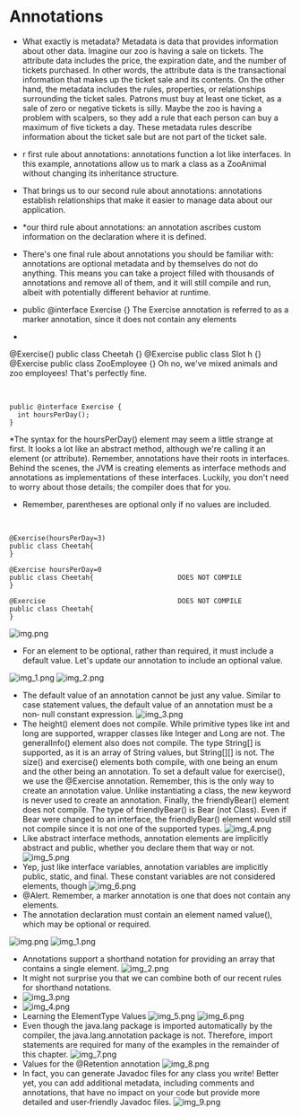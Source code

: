 # Annotations
* What exactly is metadata? Metadata is data that provides
  information about other data. Imagine our zoo is having a sale
  on tickets. The attribute data includes the price, the expiration
  date, and the number of tickets purchased. In other words, the
  attribute data is the transactional information that makes up
  the ticket sale and its contents.
  On the other hand, the metadata includes the rules, properties,
  or relationships surrounding the ticket sales. Patrons must buy
  at least one ticket, as a sale of zero or negative tickets is silly.
  Maybe the zoo is having a problem with scalpers, so they add a
  rule that each person can buy a maximum of five tickets a day.
  These metadata rules describe information about the ticket sale
  but are not part of the ticket sale.
* r first rule about annotations: annotations
  function a lot like interfaces. In this example, annotations
  allow us to mark a class as a ZooAnimal without changing its
  inheritance structure.

* That brings us to our second rule about annotations:
annotations establish relationships that make it easier to
manage data about our application.
* *our third rule about annotations:
  an annotation ascribes custom information on the declaration
  where it is defined.
* There's one final rule about annotations you should be familiar
  with: annotations are optional metadata and by themselves
  do not do anything. This means you can take a project filled
  with thousands of annotations and remove all of them, and it
  will still compile and run, albeit with potentially different
  behavior at runtime.
* public @interface Exercise {}  The
  Exercise annotation is referred to as a marker annotation,
  since it does not contain any elements
* 
@Exercise() public class Cheetah {}
@Exercise public class Slot h {}
@Exercise
public class ZooEmployee {}
Oh no, we've mixed animals and zoo employees! That's
perfectly fine.

<br>
  
    public @interface Exercise {
      int hoursPerDay();
    }
*The syntax for the hoursPerDay() element may seem a little
strange at first. It looks a lot like an abstract method, although
we're calling it an element (or attribute). Remember,
annotations have their roots in interfaces. Behind the scenes,
the JVM is creating elements as interface methods and
annotations as implementations of these interfaces. Luckily,
you don't need to worry about those details; the compiler does
that for you.

* Remember, parentheses are optional
  only if no values are included.

<br>
    
    @Exercise(hoursPerDay=3) 
    public class Cheetah{
    }

    @Exercise hoursPerDay=0 
    public class Cheetah{                     DOES NOT COMPILE
    }
    
    @Exercise                                 DOES NOT COMPILE
    public class Cheetah{
    }
  

![img.png](images/img.png)

* For an element to be optional, rather than required, it must
  include a default value. Let's update our annotation to include
  an optional value.

![img_1.png](images/img_1.png)
![img_2.png](images/img_2.png)
* The default value of an annotation cannot be just any
  value. Similar to case statement values, the default value
  of an annotation must be a non‐ null constant
  expression.
![img_3.png](images/img_3.png)
* The height() element does not compile. While primitive types
  like int and long are supported, wrapper classes like Integer
  and Long are not. The generalInfo() element also does not
  compile. The type String[] is supported, as it is an array of
  String values, but String[][] is not.
  The size() and exercise() elements both compile, with one
  being an enum and the other being an annotation. To set a
  default value for exercise(), we use the @Exercise annotation.
  Remember, this is the only way to create an annotation value.
  Unlike instantiating a class, the new keyword is never used to
  create an annotation.
  Finally, the friendlyBear() element does not compile. The type
  of friendlyBear() is Bear (not Class). Even if Bear were
  changed to an interface, the friendlyBear() element would still
  not compile since it is not one of the supported types.
![img_4.png](images/img_4.png)
* Like abstract interface methods, annotation elements are
  implicitly abstract and public, whether you declare them that
  way or not.
![img_5.png](images/img_5.png)
* Yep, just like interface variables, annotation variables are
  implicitly public, static, and final. These constant variables
  are not considered elements, though
![img_6.png](images/img_6.png)
* @Alert. Remember, a marker annotation is one that does not
  contain any elements.
* The annotation declaration must contain an element named
  value(), which may be optional or required.

![img.png](img.png)
![img_1.png](img_1.png)
* Annotations support a shorthand notation for providing an
  array that contains a single element.
![img_2.png](img_2.png)
* It might not surprise you that we can combine both of our
    recent rules for shorthand notations.
* ![img_3.png](img_3.png)
* ![img_4.png](img_4.png)
* Learning the ElementType Values
![img_5.png](img_5.png)
![img_6.png](img_6.png)
* Even though the java.lang package is imported
  automatically by the compiler, the java.lang.annotation
  package is not. Therefore, import statements are required
  for many of the examples in the remainder of this chapter.
![img_7.png](img_7.png)
* Values for the @Retention annotation
![img_8.png](img_8.png)
* In fact, you can generate Javadoc files for any class you write!
  Better yet, you can add additional metadata, including
  comments and annotations, that have no impact on your code
  but provide more detailed and user‐friendly Javadoc files.
![img_9.png](img_9.png)
